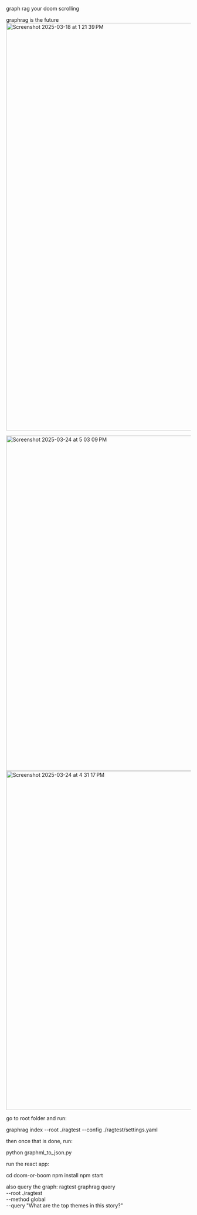 graph rag your doom scrolling

graphrag is the future<img width="1710" height="1107" alt="Screenshot 2025-03-18 at 1 21 39 PM" src="https://github.com/user-attachments/assets/4f1e5a73-8331-4c16-85ae-da3e61f3e0f6" />

<img width="1403" height="911" alt="Screenshot 2025-03-24 at 5 03 09 PM" src="https://github.com/user-attachments/assets/3c884664-cb4d-4f23-ac3d-aaddeb0c1246" />


<img width="1692" height="921" alt="Screenshot 2025-03-24 at 4 31 17 PM" src="https://github.com/user-attachments/assets/ac527538-92af-4db6-a5f5-2b7220dc5e05" />


go to root folder and run:

graphrag index --root ./ragtest --config ./ragtest/settings.yaml


then once that is done, run:

python graphml_to_json.py


run the react app:

cd doom-or-boom
npm install
npm start



also query the graph:
    ragtest graphrag query \
    --root ./ragtest \
    --method global \
    --query "What are the top themes in this story?"








